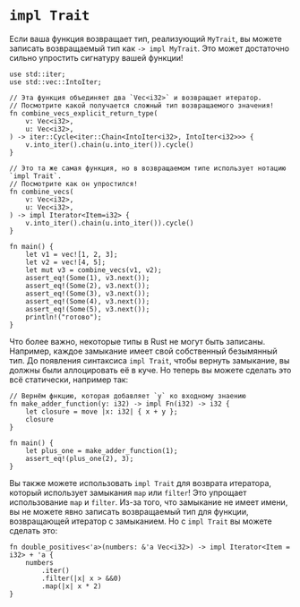 # `impl Trait`

Если ваша функция возвращает тип, реализующий
`MyTrait`, вы можете записать возвращаемый тип как
`-> impl MyTrait`. Это может достаточно сильно
упростить сигнатуру вашей функции!

```rust,editable
use std::iter;
use std::vec::IntoIter;

// Эта функция объединяет два `Vec<i32>` и возвращает итератор.
// Посмотрите какой получается сложный тип возвращаемого значения!
fn combine_vecs_explicit_return_type(
    v: Vec<i32>,
    u: Vec<i32>,
) -> iter::Cycle<iter::Chain<IntoIter<i32>, IntoIter<i32>>> {
    v.into_iter().chain(u.into_iter()).cycle()
}

// Это та же самая функция, но в возвращаемом типе использует нотацию `impl Trait`.
// Посмотрите как он упростился!
fn combine_vecs(
    v: Vec<i32>,
    u: Vec<i32>,
) -> impl Iterator<Item=i32> {
    v.into_iter().chain(u.into_iter()).cycle()
}

fn main() {
    let v1 = vec![1, 2, 3];
    let v2 = vec![4, 5];
    let mut v3 = combine_vecs(v1, v2);
    assert_eq!(Some(1), v3.next());
    assert_eq!(Some(2), v3.next());
    assert_eq!(Some(3), v3.next());
    assert_eq!(Some(4), v3.next());
    assert_eq!(Some(5), v3.next());
    println!("готово");
}
```

Что более важно, некоторые типы в Rust не могут быть записаны.
Например, каждое замыкание имеет свой собственный
безымянный тип. До появления синтаксиса
`impl Trait`, чтобы вернуть замыкание, вы должны
были аллоцировать её в куче. Но теперь вы можете сделать это всё
статически, например так:

```rust,editable
// Вернём фнкцию, которая добавляет `y` ко входному знаению
fn make_adder_function(y: i32) -> impl Fn(i32) -> i32 {
    let closure = move |x: i32| { x + y };
    closure
}

fn main() {
    let plus_one = make_adder_function(1);
    assert_eq!(plus_one(2), 3);
}
```

Вы также можете использовать `impl Trait` для
возврата итератора, который использует замыкания
`map` или `filter`! Это упрощает
использование `map` и `filter`. Из-за
того, что замыкание не имеет имени, вы не можете явно записать
возвращаемый тип для функции, возвращающей итератор с
замыканием. Но с `impl Trait` вы можете сделать это:

```rust,editable
fn double_positives<'a>(numbers: &'a Vec<i32>) -> impl Iterator<Item = i32> + 'a {
    numbers
        .iter()
        .filter(|x| x > &&0)
        .map(|x| x * 2)
}
```
